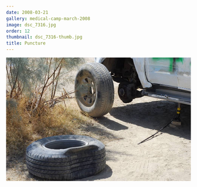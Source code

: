 ```yaml
---
date: 2008-03-21
gallery: medical-camp-march-2008
image: dsc_7316.jpg
order: 12
thumbnail: dsc_7316-thumb.jpg
title: Puncture
---
```


![Puncture](./dsc_7316.jpg)